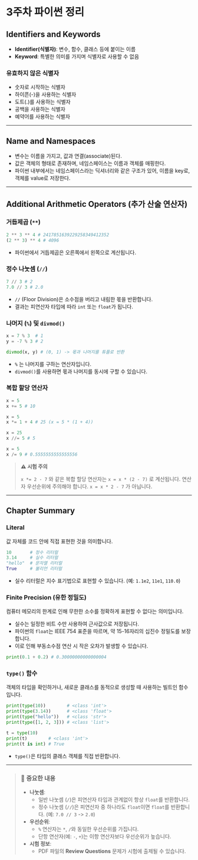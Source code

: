 # 3주차 파이썬 정리

## Identifiers and Keywords

- **Identifier(식별자)**: 변수, 함수, 클래스 등에 붙이는 이름
- **Keyword**: 특별한 의미를 가지며 식별자로 사용할 수 없음

### 유효하지 않은 식별자
- 숫자로 시작하는 식별자
- 하이픈(-)을 사용하는 식별자
- 도트(.)를 사용하는 식별자
- 공백을 사용하는 식별자
- 예약어를 사용하는 식별자

---

## Name and Namespaces

- 변수는 이름을 가지고, 값과 연결(associate)된다.
- 값은 객체의 형태로 존재하며, 네임스페이스는 이름과 객체를 매핑한다.
- 파이썬 내부에서는 네임스페이스라는 딕셔너리와 같은 구조가 있어, 이름을 key로, 객체를 value로 저장한다.

---

## Additional Arithmetic Operators (추가 산술 연산자)

### 거듭제곱 (`**`)
```python
2 ** 3 ** 4 # 2417851639229258349412352
(2 ** 3) ** 4 # 4096
```
- 파이썬에서 거듭제곱은 오른쪽에서 왼쪽으로 계산됩니다.

### 정수 나눗셈 (`//`)
```python
7 // 3 # 2
7.0 // 3 # 2.0
```
- `//` (Floor Division)은 소수점을 버리고 내림한 몫을 반환합니다.
- 결과는 피연산자 타입에 따라 `int` 또는 `float`가 됩니다.

### 나머지 (`%`) 및 `divmod()`
```python
x = 7 % 3  # 1
y = -7 % 3 # 2

divmod(x, y) # (0, 1) -> 몫과 나머지를 튜플로 반환
```
- `%` 는 나머지를 구하는 연산자입니다.
- `divmod()`를 사용하면 몫과 나머지를 동시에 구할 수 있습니다.

### 복합 할당 연산자
```python
x = 5
x += 5 # 10

x = 5
x *= 1 + 4 # 25 (x = 5 * (1 + 4))

x = 25
x //= 5 # 5

x = 5
x /= 9 # 0.5555555555555556
```

> **⚠️ 시험 주의**
>
> `x *= 2 - 7` 와 같은 복합 할당 연산자는 `x = x * (2 - 7)` 로 계산됩니다.
> 연산자 우선순위에 주의해야 합니다. `x = x * 2 - 7` 가 아닙니다.

---

## Chapter Summary

### Literal
값 자체를 코드 안에 직접 표현한 것을 의미합니다.
```python
10       # 정수 리터럴
3.14     # 실수 리터럴
"hello"  # 문자열 리터럴
True     # 불리언 리터럴
```
- 실수 리터럴은 지수 표기법으로 표현할 수 있습니다. (예: `1.1e2`, `11e1`, `110.0`)

### Finite Precision (유한 정밀도)
컴퓨터 메모리의 한계로 인해 무한한 소수를 정확하게 표현할 수 없다는 의미입니다.

- 실수는 일정한 비트 수만 사용하여 근사값으로 저장됩니다.
- 파이썬의 `float`는 IEEE 754 표준을 따르며, 약 15-16자리의 십진수 정밀도를 보장합니다.
- 이로 인해 부동소수점 연산 시 작은 오차가 발생할 수 있습니다.
```python
print(0.1 + 0.2) # 0.30000000000000004
```

### `type()` 함수
객체의 타입을 확인하거나, 새로운 클래스를 동적으로 생성할 때 사용하는 빌트인 함수입니다.
```python
print(type(10))        # <class 'int'>
print(type(3.14))      # <class 'float'>
print(type("hello"))   # <class 'str'>
print(type([1, 2, 3])) # <class 'list'>

t = type(10)
print(t)        # <class 'int'>
print(t is int) # True
```
- `type()`은 타입의 클래스 객체를 직접 반환합니다.

---

> ### 📌 중요한 내용
>
> - **나눗셈**:
>   - 일반 나눗셈 (`/`)은 피연산자 타입과 관계없이 항상 `float`를 반환합니다.
>   - 정수 나눗셈 (`//`)은 피연산자 중 하나라도 `float`이면 `float`를 반환합니다. (예: `7.0 // 3` -> `2.0`)
> - **우선순위**:
>   - `%` 연산자는 `*`, `/`와 동일한 우선순위를 가집니다.
>   - 단항 연산자(예: `-`, `+`)는 이항 연산자보다 우선순위가 높습니다.
> - **시험 정보**:
>   - PDF 파일의 **Review Questions** 문제가 시험에 출제될 수 있습니다.